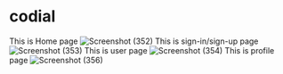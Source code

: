 # codial

This is Home page
![Screenshot (352)](https://user-images.githubusercontent.com/44118231/94174385-d76b7900-feb2-11ea-9778-bd2695c0eb65.png)
This is sign-in/sign-up page
![Screenshot (353)](https://user-images.githubusercontent.com/44118231/94174394-daff0000-feb2-11ea-8b18-52dcecda3c73.png)
This is user page
![Screenshot (354)](https://user-images.githubusercontent.com/44118231/94174402-dd615a00-feb2-11ea-978e-4220843b88c0.png)
This is profile page
![Screenshot (356)](https://user-images.githubusercontent.com/44118231/94174413-dfc3b400-feb2-11ea-8549-daf386a39618.png)
